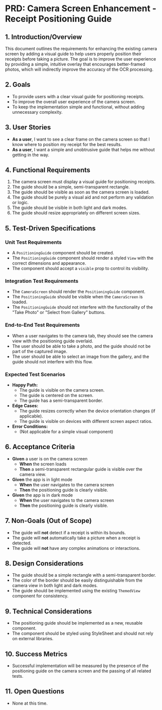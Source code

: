 # PRD: Camera Screen Enhancement - Receipt Positioning Guide

## 1. Introduction/Overview

This document outlines the requirements for enhancing the existing camera screen by adding a visual guide to help users properly position their receipts before taking a picture. The goal is to improve the user experience by providing a simple, intuitive overlay that encourages better-framed photos, which will indirectly improve the accuracy of the OCR processing.

## 2. Goals

- To provide users with a clear visual guide for positioning receipts.
- To improve the overall user experience of the camera screen.
- To keep the implementation simple and functional, without adding unnecessary complexity.

## 3. User Stories

- **As a user**, I want to see a clear frame on the camera screen so that I know where to position my receipt for the best results.
- **As a user**, I want a simple and unobtrusive guide that helps me without getting in the way.

## 4. Functional Requirements

1.  The camera screen must display a visual guide for positioning receipts.
2.  The guide should be a simple, semi-transparent rectangle.
3.  The guide should be visible as soon as the camera screen is loaded.
4.  The guide should be purely a visual aid and not perform any validation or logic.
5.  The guide should be visible in both light and dark modes.
6.  The guide should resize appropriately on different screen sizes.

## 5. Test-Driven Specifications

### Unit Test Requirements

- A `PositioningGuide` component should be created.
- The `PositioningGuide` component should render a styled `View` with the correct dimensions and appearance.
- The component should accept a `visible` prop to control its visibility.

### Integration Test Requirements

- The `CameraScreen` should render the `PositioningGuide` component.
- The `PositioningGuide` should be visible when the `CameraScreen` is loaded.
- The `PositioningGuide` should not interfere with the functionality of the "Take Photo" or "Select from Gallery" buttons.

### End-to-End Test Requirements

- When a user navigates to the camera tab, they should see the camera view with the positioning guide overlaid.
- The user should be able to take a photo, and the guide should not be part of the captured image.
- The user should be able to select an image from the gallery, and the guide should not interfere with this flow.

### Expected Test Scenarios

- **Happy Path:**
  - The guide is visible on the camera screen.
  - The guide is centered on the screen.
  - The guide has a semi-transparent border.
- **Edge Cases:**
  - The guide resizes correctly when the device orientation changes (if applicable).
  - The guide is visible on devices with different screen aspect ratios.
- **Error Conditions:**
  - (Not applicable for a simple visual component)

## 6. Acceptance Criteria

- **Given** a user is on the camera screen
  - **When** the screen loads
  - **Then** a semi-transparent rectangular guide is visible over the camera view.
- **Given** the app is in light mode
  - **When** the user navigates to the camera screen
  - **Then** the positioning guide is clearly visible.
- **Given** the app is in dark mode
  - **When** the user navigates to the camera screen
  - **Then** the positioning guide is clearly visible.

## 7. Non-Goals (Out of Scope)

- The guide will **not** detect if a receipt is within its bounds.
- The guide will **not** automatically take a picture when a receipt is detected.
- The guide will **not** have any complex animations or interactions.

## 8. Design Considerations

- The guide should be a simple rectangle with a semi-transparent border.
- The color of the border should be easily distinguishable from the camera view in both light and dark modes.
- The guide should be implemented using the existing `ThemedView` component for consistency.

## 9. Technical Considerations

- The positioning guide should be implemented as a new, reusable component.
- The component should be styled using StyleSheet and should not rely on external libraries.

## 10. Success Metrics

- Successful implementation will be measured by the presence of the positioning guide on the camera screen and the passing of all related tests.

## 11. Open Questions

- None at this time.
